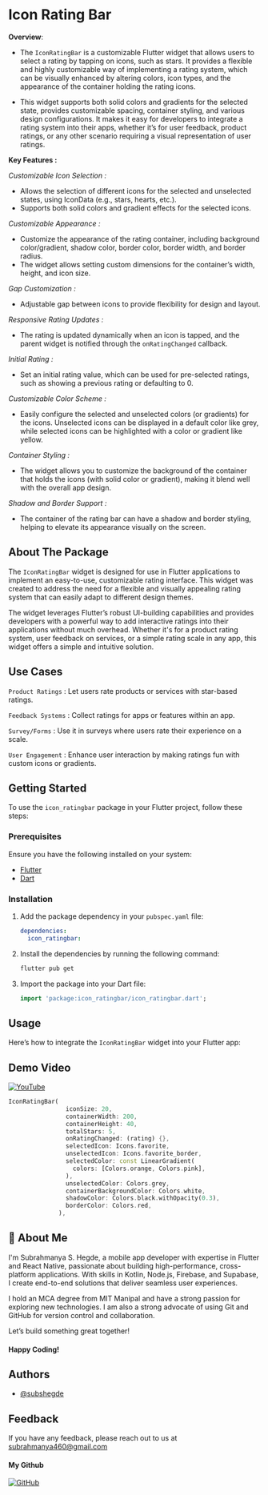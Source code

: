 # Icon Rating Bar

**Overview**: 
  - The `IconRatingBar` is a customizable Flutter widget that allows users to select a rating by tapping on icons, such as stars. It provides a flexible and highly customizable way of implementing a rating system, which can be visually enhanced by altering colors, icon types, and the appearance of the container holding the rating icons.

- This widget supports both solid colors and gradients for the selected state, provides customizable spacing, container styling, and various design configurations. It makes it easy for developers to integrate a rating system into their apps, whether it’s for user feedback, product ratings, or any other scenario requiring a visual representation of user ratings.

**Key Features :**

*Customizable Icon Selection :*
-  Allows the selection of different icons for the selected and unselected states, using IconData (e.g., stars, hearts, etc.).
- Supports both solid colors and gradient effects for the selected icons.

*Customizable Appearance :*
- Customize the appearance of the rating container, including background color/gradient, shadow color, border color, border width, and border radius.
- The widget allows setting custom dimensions for the container’s width, height, and icon size.

*Gap Customization :*
- Adjustable gap between icons to provide flexibility for design and layout.

*Responsive Rating Updates :*
- The rating is updated dynamically when an icon is tapped, and the parent widget is notified through the `onRatingChanged` callback.

*Initial Rating :*
- Set an initial rating value, which can be used for pre-selected ratings, such as showing a previous rating or defaulting to 0.

*Customizable Color Scheme :*
- Easily configure the selected and unselected colors (or gradients) for the icons. Unselected icons can be displayed in a default color like grey, while selected icons can be highlighted with a color or gradient like yellow.

*Container Styling :*
- The widget allows you to customize the background of the container that holds the icons (with solid color or gradient), making it blend well with the overall app design.

*Shadow and Border Support :*
- The container of the rating bar can have a shadow and border styling, helping to elevate its appearance visually on the screen.


## About The Package

The `IconRatingBar` widget is designed for use in Flutter applications to implement an easy-to-use, customizable rating interface. This widget was created to address the need for a flexible and visually appealing rating system that can easily adapt to different design themes.

The widget leverages Flutter’s robust UI-building capabilities and provides developers with a powerful way to add interactive ratings into their applications without much overhead. Whether it's for a product rating system, user feedback on services, or a simple rating scale in any app, this widget offers a simple and intuitive solution.

## Use Cases

`Product Ratings` : Let users rate products or services with star-based ratings.

`Feedback Systems` : Collect ratings for apps or features within an app.

`Survey/Forms` : Use it in surveys where users rate their experience on a scale.

`User Engagement` : Enhance user interaction by making ratings fun with custom icons or gradients.


## Getting Started

To use the `icon_ratingbar` package in your Flutter project, follow these steps:

### Prerequisites
Ensure you have the following installed on your system:
* [Flutter](https://flutter.dev/docs/get-started/install)
* [Dart](https://dart.dev/get-dart)

### Installation
1. Add the package dependency in your `pubspec.yaml` file:
    ```yaml
    dependencies:
      icon_ratingbar:
    ```

2. Install the dependencies by running the following command:
    ```bash
    flutter pub get
    ```

3. Import the package into your Dart file:
    ```dart
    import 'package:icon_ratingbar/icon_ratingbar.dart';
    ```

## Usage

Here’s how to integrate the `IconRatingBar` widget into your Flutter app:

## Demo Video
[![YouTube](https://img.shields.io/badge/-YouTube-black.svg?style=for-the-badge&logo=youtube&colorB=555)](https://youtu.be/GQJImcnQNuM?si=UtnxLdpp6uZqGa3R)


```dart
IconRatingBar(
                iconSize: 20,
                containerWidth: 200,
                containerHeight: 40,
                totalStars: 5,
                onRatingChanged: (rating) {},
                selectedIcon: Icons.favorite,
                unselectedIcon: Icons.favorite_border,
                selectedColor: const LinearGradient(
                  colors: [Colors.orange, Colors.pink],
                ),
                unselectedColor: Colors.grey,
                containerBackgroundColor: Colors.white,
                shadowColor: Colors.black.withOpacity(0.3),
                borderColor: Colors.red,
              ),
```
## 🚀 About Me
I'm Subrahmanya S. Hegde, a mobile app developer with expertise in Flutter and React Native, passionate about building high-performance, cross-platform applications. With skills in Kotlin, Node.js, Firebase, and Supabase, I create end-to-end solutions that deliver seamless user experiences.

I hold an MCA degree from MIT Manipal and have a strong passion for exploring new technologies. I am also a strong advocate of using Git and GitHub for version control and collaboration.

Let’s build something great together! 
#### Happy Coding!


## Authors

- [@subshegde](https://www.github.com/subshegde)


## Feedback

If you have any feedback, please reach out to us at subrahmanya460@gmail.com

#### My Github
[![GitHub](https://img.shields.io/badge/-GitHub-black.svg?style=for-the-badge&logo=github&colorB=000000&colorA=333333)](https://github.com/subshegde)

